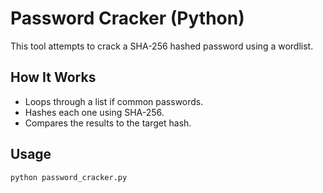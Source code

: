 # Password Cracker (Python)

This tool attempts to crack a SHA-256 hashed password using a wordlist.

## How It Works
- Loops through a list if common passwords.
- Hashes each one using SHA-256.
- Compares the results to the target hash.

## Usage
```bash
python password_cracker.py